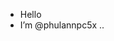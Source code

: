 - Hello
- I’m @phulannpc5x
..

<!---
phulannpc5x/phulannpc5x is a ✨ special ✨ repository because its `README.md` (this file) appears on your GitHub profile.
You can click the Preview link to take a look at your changes.
--->
